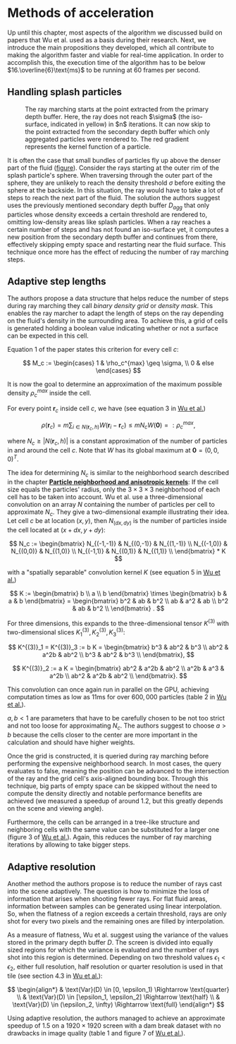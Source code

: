 # Methods of acceleration

Up until this chapter, most aspects of the algorithm we discussed build on papers that Wu et al. used as a basis during their research. Next, we introduce the main propositions they developed, which all contribute to making the algorithm faster and viable for real-time application. In order to accomplish this, the execution time of the algorithm has to be below $16.\overline{6}\text{ms}$ to be running at $60$ frames per second.

## Handling splash particles

<Figure ref="fig-splash" sources="figure-splash.png">
  The ray marching starts at the point extracted from the primary depth buffer. Here, the ray does not reach $\sigma$ (the iso-surface, indicated in yellow) in $n$ iterations. It can now skip to the point extracted from the secondary depth buffer which only aggregated particles were rendered to. The red gradient represents the kernel function of a particle.
</Figure>

It is often the case that small bundles of particles fly up above the denser part of the fluid ([figure](#fig-splash)). Consider the rays starting at the outer rim of the splash particle's sphere. When traversing through the outer part of the sphere, they are unlikely to reach the density threshold $\sigma$ before exiting the sphere at the backside. In this situation, the ray would have to take a lot of steps to reach the next part of the fluid. The solution the authors suggest uses the previously mentioned secondary depth buffer $D_{agg}$ that only particles whose density exceeds a certain threshold are rendered to, omitting low-density areas like splash particles. When a ray reaches a certain number of steps and has not found an iso-surface yet, it computes a new position from the secondary depth buffer and continues from there, effectively skipping empty space and restarting near the fluid surface. This technique once more has the effect of reducing the number of ray marching steps.

## Adaptive step lengths

The authors propose a data structure that helps reduce the number of steps during ray marching they call _binary density grid_ or _density mask_. This enables the ray marcher to adapt the length of steps on the ray depending on the fluid's density in the surrounding area. To achieve this, a grid of cells is generated holding a boolean value indicating whether or not a surface can be expected in this cell.

Equation 1 of the paper states this criterion for every cell $c$:

$$
M_c := \begin{cases}
1 & \rho_c^{max} \geq \sigma, \\
0 & else
\end{cases}
$$

It is now the goal to determine an approximation of the maximum possible density $\rho_c^{max}$ inside the cell.

For every point $\textbf{r}_c$ inside cell $c$, we have (see equation 3 in [Wu et al.](cite:Wu))

$$
\rho(\textbf{r}_c) =
m \sum_{i \in N(\textbf{r}_c, h)} W(\textbf{r}_i - \textbf{r}_c) \leq
m N_c W(\textbf{0}) =: \rho_c^{max},
$$

where $N_c \geq |N(\textbf{r}_c, h)|$ is a constant approximation of the number of particles in and around the cell $c$. Note that $W$ has its global maximum at $\textbf{0} = (0, 0, 0)^T$.

The idea for determining $N_c$ is similar to the neighborhood search described in the chapter [**Particle neighborhood and anisotropic kernels**](#sec-particleneighborhood): If the cell size equals the particles' radius, only the $3 \times 3 \times 3$ neighborhood of each cell has to be taken into account. Wu et al. use a three-dimensional convolution on an array $N$ containing the number of particles per cell to approximate $N_c$. They give a two-dimensional example illustrating their idea. Let cell $c$ be at location $(x, y)$, then $N_{(dx,dy)}$ is the number of particles inside the cell located at $(x + dx, y + dy)$:

$$
N_c :=
\begin{bmatrix}
  N_{(-1,-1)} & N_{(0,-1)} & N_{(1,-1)} \\
  N_{(-1,0)} & N_{(0,0)} & N_{(1,0)} \\
  N_{(-1,1)} & N_{(0,1)} & N_{(1,1)} \\
\end{bmatrix} * K
$$

with a "spatially separable" convolution kernel $K$ (see equation 5 in [Wu et al.](cite:Wu))

$$
K :=
\begin{bmatrix} b \\ a \\ b \end{bmatrix} \times
\begin{bmatrix} b & a & b \end{bmatrix} =
\begin{bmatrix}
b^2 & ab & b^2 \\
ab & a^2 & ab \\
b^2 & ab & b^2 \\
\end{bmatrix}
.
$$

For three dimensions, this expands to the three-dimensional tensor $K^{(3)}$ with two-dimensional slices $K^{(3)}_1, K^{(3)}_2, K^{(3)}_3$:

$$
K^{(3)}_1 = K^{(3)}_3 := b K =
\begin{bmatrix}
b^3 & ab^2 & b^3 \\
ab^2 & a^2b & ab^2 \\
b^3 & ab^2 & b^3 \\
\end{bmatrix},
$$

$$
K^{(3)}_2 := a K =
\begin{bmatrix}
ab^2 & a^2b & ab^2 \\
a^2b & a^3 & a^2b \\
ab^2 & a^2b & ab^2 \\
\end{bmatrix}.
$$

This convolution can once again run in parallel on the GPU, achieving computation times as low as $11\text{ms}$ for over $600,000$ particles (table 2 in [Wu et al.](cite:Wu)).

$a, b < 1$ are parameters that have to be carefully chosen to be not too strict and not too loose for approximating $N_c$. The authors suggest to choose $a > b$ because the cells closer to the center are more important in the calculation and should have higher weights.

Once the grid is constructed, it is queried during ray marching before performing the expensive neighborhood search. In most cases, the query evaluates to false, meaning the position can be advanced to the intersection of the ray and the grid cell's axis-aligned bounding box. Through this technique, big parts of empty space can be skipped without the need to compute the density directly and notable performance benefits are achieved (we measured a speedup of around $1.2$, but this greatly depends on the scene and viewing angle).

Furthermore, the cells can be arranged in a tree-like structure and neighboring cells with the same value can be substituted for a larger one (figure 3 of [Wu et al.](cite:Wu)). Again, this reduces the number of ray marching iterations by allowing to take bigger steps.

## Adaptive resolution

Another method the authors propose is to reduce the number of rays cast into the scene adaptively. The question is how to minimize the loss of information that arises when shooting fewer rays. For flat fluid areas, information between samples can be generated using linear interpolation. So, when the flatness of a region exceeds a certain threshold, rays are only shot for every two pixels and the remaining ones are filled by interpolation.

As a measure of flatness, Wu et al. suggest using the variance of the values stored in the primary depth buffer $D$. The screen is divided into equally sized regions for which the variance is evaluated and the number of rays shot into this region is determined. Depending on two threshold values $\epsilon_1 < \epsilon_2$, either full resolution, half resolution or quarter resolution is used in that tile (see section 4.3 in [Wu et al.](cite:Wu)):

$$
\begin{align*}
& \text{Var}(D) \in [0, \epsilon_1) \Rightarrow \text{quarter} \\
& \text{Var}(D) \in [\epsilon_1, \epsilon_2] \Rightarrow \text{half} \\
& \text{Var}(D) \in (\epsilon_2, \infty) \Rightarrow \text{full}
\end{align*}
$$

Using adaptive resolution, the authors managed to achieve an approximate speedup of $1.5$ on a $1920 \times 1920$ screen with a dam break dataset with no drawbacks in image quality (table 1 and figure 7 of [Wu et al.](cite:Wu)).
